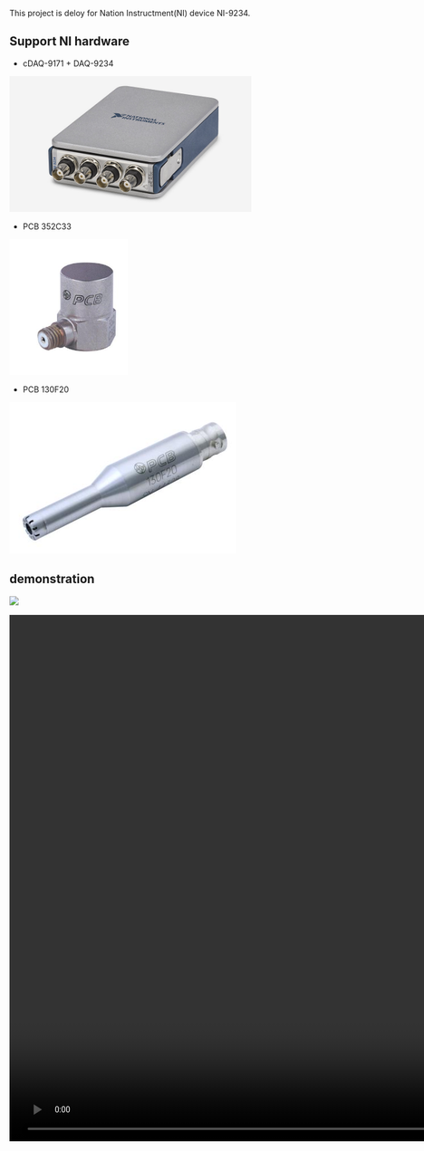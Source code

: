 This project is deloy for Nation Instructment(NI) device NI-9234.


## Support NI hardware
- cDAQ-9171 + DAQ-9234

<img src="./description/NI_cDAQ-9171&DAQ9234.jpg" height="240">

- PCB 352C33

<img src="./description/pcb_352c33_sample.jpg" height="240">

- PCB 130F20

![](./description/pcb_130f20_sample.jpg)

## demonstration

![](./description/demo.gif)


<video width="1920" height="930" controls>
  <source src="./description/demo.mp4" type="video/mp4">
</video>